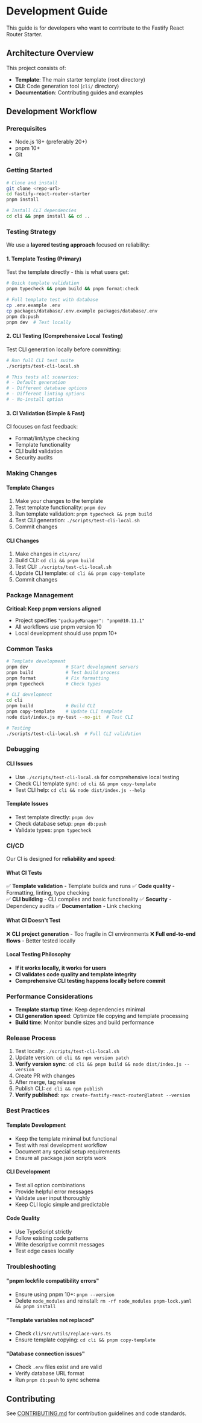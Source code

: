 # Development Guide

This guide is for developers who want to contribute to the Fastify React Router Starter.

## Architecture Overview

This project consists of:

- **Template**: The main starter template (root directory)
- **CLI**: Code generation tool (`cli/` directory)
- **Documentation**: Contributing guides and examples

## Development Workflow

### Prerequisites

- Node.js 18+ (preferably 20+)
- pnpm 10+
- Git

### Getting Started

```bash
# Clone and install
git clone <repo-url>
cd fastify-react-router-starter
pnpm install

# Install CLI dependencies
cd cli && pnpm install && cd ..
```

### Testing Strategy

We use a **layered testing approach** focused on reliability:

#### 1. Template Testing (Primary)

Test the template directly - this is what users get:

```bash
# Quick template validation
pnpm typecheck && pnpm build && pnpm format:check

# Full template test with database
cp .env.example .env
cp packages/database/.env.example packages/database/.env
pnpm db:push
pnpm dev  # Test locally
```

#### 2. CLI Testing (Comprehensive Local Testing)

Test CLI generation locally before committing:

```bash
# Run full CLI test suite
./scripts/test-cli-local.sh

# This tests all scenarios:
# - Default generation
# - Different database options
# - Different linting options
# - No-install option
```

#### 3. CI Validation (Simple & Fast)

CI focuses on fast feedback:

- Format/lint/type checking
- Template functionality
- CLI build validation
- Security audits

### Making Changes

#### Template Changes

1. Make your changes to the template
2. Test template functionality: `pnpm dev`
3. Run template validation: `pnpm typecheck && pnpm build`
4. Test CLI generation: `./scripts/test-cli-local.sh`
5. Commit changes

#### CLI Changes

1. Make changes in `cli/src/`
2. Build CLI: `cd cli && pnpm build`
3. Test CLI: `./scripts/test-cli-local.sh`
4. Update CLI template: `cd cli && pnpm copy-template`
5. Commit changes

### Package Management

**Critical: Keep pnpm versions aligned**

- Project specifies `"packageManager": "pnpm@10.11.1"`
- All workflows use pnpm version 10
- Local development should use pnpm 10+

### Common Tasks

```bash
# Template development
pnpm dev              # Start development servers
pnpm build            # Test build process
pnpm format           # Fix formatting
pnpm typecheck        # Check types

# CLI development
cd cli
pnpm build            # Build CLI
pnpm copy-template    # Update CLI template
node dist/index.js my-test --no-git  # Test CLI

# Testing
./scripts/test-cli-local.sh  # Full CLI validation
```

### Debugging

#### CLI Issues

- Use `./scripts/test-cli-local.sh` for comprehensive local testing
- Check CLI template sync: `cd cli && pnpm copy-template`
- Test CLI help: `cd cli && node dist/index.js --help`

#### Template Issues

- Test template directly: `pnpm dev`
- Check database setup: `pnpm db:push`
- Validate types: `pnpm typecheck`

### CI/CD

Our CI is designed for **reliability and speed**:

#### What CI Tests

✅ **Template validation** - Template builds and runs
✅ **Code quality** - Formatting, linting, type checking  
✅ **CLI building** - CLI compiles and basic functionality
✅ **Security** - Dependency audits
✅ **Documentation** - Link checking

#### What CI Doesn't Test

❌ **CLI project generation** - Too fragile in CI environments
❌ **Full end-to-end flows** - Better tested locally

#### Local Testing Philosophy

- **If it works locally, it works for users**
- **CI validates code quality and template integrity**
- **Comprehensive CLI testing happens locally before commit**

### Performance Considerations

- **Template startup time**: Keep dependencies minimal
- **CLI generation speed**: Optimize file copying and template processing
- **Build time**: Monitor bundle sizes and build performance

### Release Process

1. Test locally: `./scripts/test-cli-local.sh`
2. Update version: `cd cli && npm version patch`
3. **Verify version sync**: `cd cli && pnpm build && node dist/index.js --version`
4. Create PR with changes
5. After merge, tag release
6. Publish CLI: `cd cli && npm publish`
7. **Verify published**: `npx create-fastify-react-router@latest --version`

### Best Practices

#### Template Development

- Keep the template minimal but functional
- Test with real development workflow
- Document any special setup requirements
- Ensure all package.json scripts work

#### CLI Development

- Test all option combinations
- Provide helpful error messages
- Validate user input thoroughly
- Keep CLI logic simple and predictable

#### Code Quality

- Use TypeScript strictly
- Follow existing code patterns
- Write descriptive commit messages
- Test edge cases locally

### Troubleshooting

#### "pnpm lockfile compatibility errors"

- Ensure using pnpm 10+: `pnpm --version`
- Delete `node_modules` and reinstall: `rm -rf node_modules pnpm-lock.yaml && pnpm install`

#### "Template variables not replaced"

- Check `cli/src/utils/replace-vars.ts`
- Ensure template copying: `cd cli && pnpm copy-template`

#### "Database connection issues"

- Check `.env` files exist and are valid
- Verify database URL format
- Run `pnpm db:push` to sync schema

## Contributing

See [CONTRIBUTING.md](CONTRIBUTING.md) for contribution guidelines and code standards.
